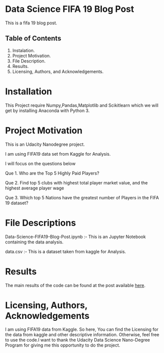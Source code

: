 # Data Science FIFA 19 Blog Post
This is a fifa 19 blog post.
## Table of Contents
1. Instalation.
2. Project Motivation.
3. File Description.
4. Results.
5. Licensing, Authors, and Acknowledgements.

# Installation

This Project require Numpy,Pandas,Matplotlib and Scikitlearn which we will get by installing Anaconda with Python 3.

# Project Motivation

This is an Udacity Nanodegree project.

I am using FIFA19 data set from Kaggle for Analysis.

 I will focus on the questions below

Que 1. Who are the Top 5 Highly Paid Players?

Que 2. Find top 5 clubs with highest total player market value, and the highest average player wage
 
Que 3. Which top 5 Nations have the greatest number of Players in the FIFA 19 dataset?

# File Descriptions

Data-Science-FIFA19-Blog-Post.ipynb :- This is an Jupyter Notebook containing the data analysis.

data.csv :- This is a dataset taken from kaggle for Analysis.

# Results

The main results of the code can be found at the post available [here](https://medium.com/@rabhimanyu509/fifa19-analysis-3a4fff4dfdf).

# Licensing, Authors, Acknowledgements

I am using FIFA19 data from Kaggle. So here, You can find the Licensing for the data from kaggle and other descriptive information. Otherwise, feel free to use the code.I want to thank the Udacity Data Science Nano-Degree Program for giving me this opportunity to do the project.


